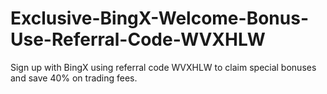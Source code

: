 # Exclusive-BingX-Welcome-Bonus-Use-Referral-Code-WVXHLW
Sign up with BingX using referral code WVXHLW to claim special bonuses and save 40% on trading fees.
